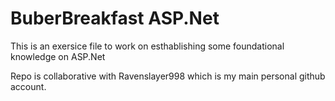 # BuberBreakfast ASP.Net

 This is an exersice file to work on esthablishing some foundational knowledge on ASP.Net

 Repo is collaborative with Ravenslayer998 which is my main personal github account.
